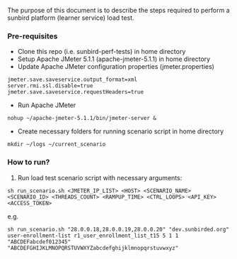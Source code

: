 The purpose of this document is to describe the steps required to perform a sunbird platform (learner service) load test.

### Pre-requisites
* Clone this repo (i.e. sunbird-perf-tests) in home directory
* Setup Apache JMeter 5.1.1 (apache-jmeter-5.1.1) in home directory
* Update Apache JMeter configuration properties (jmeter.properties)

```
jmeter.save.saveservice.output_format=xml
server.rmi.ssl.disable=true
jmeter.save.saveservice.requestHeaders=true
```
* Run Apache JMeter
```
nohup ~/apache-jmeter-5.1.1/bin/jmeter-server &
```
* Create necessary folders for running scenario script in home directory
```
mkdir ~/logs ~/current_scenario
```

### How to run?

1. Run load test scenario script with necessary arguments:

```
sh run_scenario.sh <JMETER_IP_LIST> <HOST> <SCENARIO_NAME> <SCENARIO_ID> <THREADS_COUNT> <RAMPUP_TIME> <CTRL_LOOPS> <API_KEY> <ACCESS_TOKEN>
```

e.g.

```
sh run_scenario.sh "28.0.0.18,28.0.0.19,28.0.0.20" "dev.sunbirded.org" user-enrollment-list r1_user_enrollment_list_t15 5 1 1 "ABCDEFabcdef012345" "ABCDEFGHIJKLMNOPQRSTUVWXYZabcdefghijklmnopqrstuvwxyz"
```
